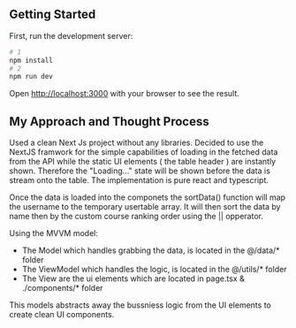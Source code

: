 ## Getting Started

First, run the development server:


```bash
# 1
npm install
# 2
npm run dev
```

Open [http://localhost:3000](http://localhost:3000) with your browser to see the result.

## My Approach and Thought Process

Used a clean Next Js project without any libraries. Decided to use the NextJS framwork for the simple capabilities of loading in the fetched data from the API while the static UI elements ( the table header ) are instantly shown. Therefore the "Loading..." state will be shown before the data is stream onto the table. The implementation is pure react and typescript.

Once the data is loaded into the componets the sortData() function will map the username to the temporary usertable array. It will then sort the data by name then by the custom course ranking order using the || opperator. 

Using the MVVM model:

- The Model which handles grabbing the data, is located in the @/data/\* folder
- The ViewModel which handles the logic, is located in the @/utils/\* folder
- The View are the ui elements which are located in page.tsx & ./components/\* folder

This models abstracts away the bussniess logic from the UI elements to create clean UI components.
